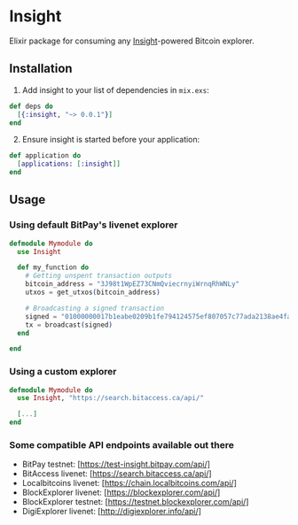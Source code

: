 # Insight

Elixir package for consuming any [Insight](https://insight.is/)-powered Bitcoin explorer.

## Installation

  1. Add insight to your list of dependencies in `mix.exs`:
```elixir
def deps do
  [{:insight, "~> 0.0.1"}]
end
```
  2. Ensure insight is started before your application:
```elixir
def application do
  [applications: [:insight]]
end
```
## Usage

### Using default BitPay's livenet explorer
```elixir
defmodule Mymodule do
  use Insight

  def my_function do
    # Getting unspent transaction outputs
    bitcoin_address = "3J98t1WpEZ73CNmQviecrnyiWrnqRhWNLy"
    utxos = get_utxos(bitcoin_address)

    # Broadcasting a signed transaction
    signed = "01000000017b1eabe0209b1fe794124575ef807057c77ada2138ae4fa8d6c4de0398a14f3f00000000494830450221008949f0cb400094ad2b5eb399d59d01c14d73d8fe6e96df1a7150deb388ab8935022079656090d7f6bac4c9a94e0aad311a4268e082a725f8aeae0573fb12ff866a5f01ffffffff01f0ca052a010000001976a914cbc20a7664f2f69e5355aa427045bc15e7c6c77288ac00000000"
    tx = broadcast(signed)
  end

end
```
### Using a custom explorer
```elixir
defmodule Mymodule do
  use Insight, "https://search.bitaccess.ca/api/"

  [...]
end
```
### Some compatible API endpoints available out there

+ BitPay testnet: [https://test-insight.bitpay.com/api/]
+ BitAccess livenet: [https://search.bitaccess.ca/api/]
+ Localbitcoins livenet: [https://chain.localbitcoins.com/api/]
+ BlockExplorer livenet: [https://blockexplorer.com/api/]
+ BlockExplorer testnet: [https://testnet.blockexplorer.com/api/]
+ DigiExplorer livenet: [http://digiexplorer.info/api/]
